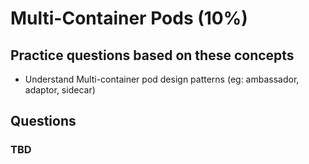# Multi-Container Pods (10%)

## Practice questions based on these concepts

* Understand Multi-container pod design patterns (eg: ambassador, adaptor, sidecar)

## Questions

### TBD

